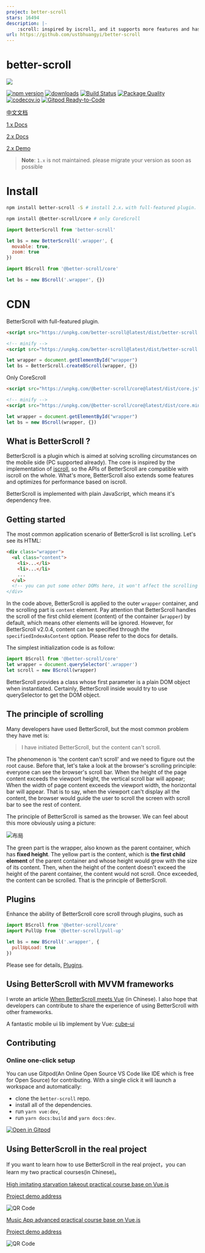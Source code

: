 ```yaml
---
project: better-scroll
stars: 16494
description: |-
    :scroll: inspired by iscroll, and it supports more features and has a better scroll perfermance
url: https://github.com/ustbhuangyi/better-scroll
---
```


# better-scroll

<img src="https://dpubstatic.udache.com/static/dpubimg/t_L6vAgQ-E/logo.svg">

[![npm version](https://img.shields.io/npm/v/better-scroll.svg)](https://www.npmjs.com/package/better-scroll) [![downloads](https://img.shields.io/npm/dm/better-scroll.svg)](https://www.npmjs.com/package/better-scroll) [![Build Status](https://travis-ci.org/ustbhuangyi/better-scroll.svg?branch=master)](https://travis-ci.org/ustbhuangyi/better-scroll)  [![Package Quality](http://npm.packagequality.com/shield/better-scroll.svg)](http://packagequality.com/#?package=better-scroll) [![codecov.io](http://codecov.io/github/ustbhuangyi/better-scroll/coverage.svg?branch=master)](http://codecov.io/github/ustbhuangyi/better-scroll) [![Gitpod Ready-to-Code](https://img.shields.io/badge/Gitpod-Ready--to--Code-blue?logo=gitpod)](https://gitpod.io/from-referrer/)

[中文文档](https://github.com/ustbhuangyi/better-scroll/blob/master/README_zh-CN.md)

[1.x Docs](https://better-scroll.github.io/docs-v1/)

[2.x Docs](https://better-scroll.github.io/docs/en-US/)

[2.x Demo](https://better-scroll.github.io/examples/)

> **Note**: `1.x` is not maintained. please migrate your version as soon as possible

# Install

```bash
npm install better-scroll -S # install 2.x，with full-featured plugin.

npm install @better-scroll/core # only CoreScroll
```

```js
import BetterScroll from 'better-scroll'

let bs = new BetterScroll('.wrapper', {
  movable: true,
  zoom: true
})

import BScroll from '@better-scroll/core'

let bs = new BScroll('.wrapper', {})
```

# CDN

BetterScroll with full-featured plugin.

```html
<script src="https://unpkg.com/better-scroll@latest/dist/better-scroll.js"></script>

<!-- minify -->
<script src="https://unpkg.com/better-scroll@latest/dist/better-scroll.min.js"></script>
```

```js
let wrapper = document.getElementById("wrapper")
let bs = BetterScroll.createBScroll(wrapper, {})
```


Only CoreScroll

```html
<script src="https://unpkg.com/@better-scroll/core@latest/dist/core.js"></script>

<!-- minify -->
<script src="https://unpkg.com/@better-scroll/core@latest/dist/core.min.js"></script>
```

```js
let wrapper = document.getElementById("wrapper")
let bs = new BScroll(wrapper, {})
```

## What is BetterScroll ?

BetterScroll is a plugin which is aimed at solving scrolling circumstances on the mobile side (PC supported already). The core is inspired by the implementation of [iscroll](https://github.com/cubiq/iscroll), so the APIs of BetterScroll are compatible with iscroll on the whole. What's more, BetterScroll also extends some features and optimizes for performance based on iscroll.

BetterScroll is implemented with plain JavaScript, which means it's dependency free.

## Getting started

The most common application scenario of BetterScroll is list scrolling. Let's see its HTML:

```html
<div class="wrapper">
  <ul class="content">
    <li>...</li>
    <li>...</li>
    ...
  </ul>
  <!-- you can put some other DOMs here, it won't affect the scrolling
</div>
```

In the code above, BetterScroll is applied to the outer `wrapper` container, and the scrolling part is `content` element. Pay attention that BetterScroll handles the scroll of the first child element (content) of the container (`wrapper`) by default, which means other elements will be ignored. However, for BetterScroll v2.0.4, content can be specified through the `specifiedIndexAsContent` option. Please refer to the docs for details.

The simplest initialization code is as follow:

```javascript
import BScroll from '@better-scroll/core'
let wrapper = document.querySelector('.wrapper')
let scroll = new BScroll(wrapper)
```

BetterScroll provides a class whose first parameter is a plain DOM object when instantiated. Certainly, BetterScroll inside would try to use querySelector to get the DOM object.

## The principle of scrolling

Many developers have used BetterScroll, but the most common problem they have met is:

> I have initiated BetterScroll, but the content can't scroll.

The phenomenon is 'the content can't scroll' and we need to figure out the root cause. Before that, let's take a look at the browser's scrolling principle: everyone can see the browser's scroll bar. When the height of the page content exceeds the viewport height, the vertical scroll bar will appear; When the width of page content exceeds the viewport width, the horizontal bar will appear. That is to say, when the viewport can't display all the content, the browser would guide the user to scroll the screen with scroll bar to see the rest of content.

The principle of BetterScroll is samed as the browser. We can feel about this more obviously using a picture:

![布局](https://raw.githubusercontent.com/ustbhuangyi/better-scroll/master/packages/vuepress-docs/docs/.vuepress/public/assets/images/schematic.png)

The green part is the wrapper, also known as the parent container, which has **fixed height**. The yellow part is the content, which is **the first child element** of the parent container and whose height would grow with the size of its content. Then, when the height of the content doesn't exceed the height of the parent container, the content would not scroll. Once exceeded, the content can be scrolled. That is the principle of BetterScroll.

## Plugins

Enhance the ability of BetterScroll core scroll through plugins, such as

```js
import BScroll from '@better-scroll/core'
import PullUp from '@better-scroll/pull-up'

let bs = new BScroll('.wrapper', {
  pullUpLoad: true
})
```

Please see for details, [Plugins](https://better-scroll.github.io/docs/en-US/plugins/).

## Using BetterScroll with MVVM frameworks

I wrote an article [When BetterScroll meets Vue](https://zhuanlan.zhihu.com/p/27407024) (in Chinese). I also hope that developers can contribute to share the experience of using BetterScroll with other frameworks.

A fantastic mobile ui lib implement by Vue: [cube-ui](https://github.com/didi/cube-ui/)

## Contributing

### Online one-click setup

You can use Gitpod(An Online Open Source VS Code like IDE which is free for Open Source) for contributing. With a single click it will launch a workspace and automatically:

- clone the `better-scroll` repo.
- install all of the dependencies.
- run `yarn vue:dev`,
- run `yarn docs:build` and `yarn docs:dev`.

[![Open in Gitpod](https://gitpod.io/button/open-in-gitpod.svg)](https://gitpod.io/from-referrer/)

## Using BetterScroll in the real project

If you want to learn how to use BetterScroll in the real project，you can learn my two practical courses(in Chinese)。

[High imitating starvation takeout practical course base on Vue.js](https://coding.imooc.com/class/74.html)

[Project demo address](http://ustbhuangyi.com/sell/)

![QR Code](https://qr.api.cli.im/qr?data=http%253A%252F%252Fustbhuangyi.com%252Fsell%252F%2523%252Fgoods&level=H&transparent=false&bgcolor=%23ffffff&forecolor=%23000000&blockpixel=12&marginblock=1&logourl=&size=280&kid=cliim&key=686203a49c4613080b5b3004323ff977)

[Music App advanced practical course base on Vue.js](http://coding.imooc.com/class/107.html)

[Project demo address](http://ustbhuangyi.com/music/)

![QR Code](https://qr.api.cli.im/qr?data=http%253A%252F%252Fustbhuangyi.com%252Fmusic%252F&level=H&transparent=false&bgcolor=%23ffffff&forecolor=%23000000&blockpixel=12&marginblock=1&logourl=&size=280&kid=cliim&key=731bbcc2b490454d2cc604f98539952c)

